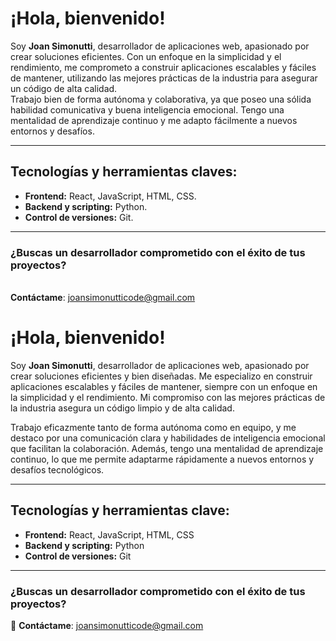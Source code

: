 # ¡Hola, bienvenido!

Soy **Joan Simonutti**, desarrollador de aplicaciones web, apasionado por crear soluciones eficientes. Con un enfoque en la simplicidad y el rendimiento, me comprometo a construir aplicaciones escalables y fáciles de mantener, utilizando las mejores prácticas de la industria para asegurar un código de alta calidad.<br/>Trabajo bien de forma autónoma y colaborativa, ya que poseo una sólida habilidad comunicativa y buena inteligencia emocional. Tengo una mentalidad de aprendizaje continuo y me adapto fácilmente a nuevos entornos y desafíos.

---

## Tecnologías y herramientas claves:

- **Frontend:** React, JavaScript, HTML, CSS.
- **Backend y scripting:** Python.
- **Control de versiones:** Git.

---

### ¿Buscas un desarrollador comprometido con el éxito de tus proyectos? 
<br/>**Contáctame**: [joansimonutticode@gmail.com](mailto:joansimonutticode@gmail.com)

# ¡Hola, bienvenido!

Soy **Joan Simonutti**, desarrollador de aplicaciones web, apasionado por crear soluciones eficientes y bien diseñadas. Me especializo en construir aplicaciones escalables y fáciles de mantener, siempre con un enfoque en la simplicidad y el rendimiento. Mi compromiso con las mejores prácticas de la industria asegura un código limpio y de alta calidad.

Trabajo eficazmente tanto de forma autónoma como en equipo, y me destaco por una comunicación clara y habilidades de inteligencia emocional que facilitan la colaboración. Además, tengo una mentalidad de aprendizaje continuo, lo que me permite adaptarme rápidamente a nuevos entornos y desafíos tecnológicos.

---

## Tecnologías y herramientas clave:

- **Frontend:** React, JavaScript, HTML, CSS
- **Backend y scripting:** Python
- **Control de versiones:** Git

---

### ¿Buscas un desarrollador comprometido con el éxito de tus proyectos?

📧 **Contáctame**: [joansimonutticode@gmail.com](mailto:joansimonutticode@gmail.com)
